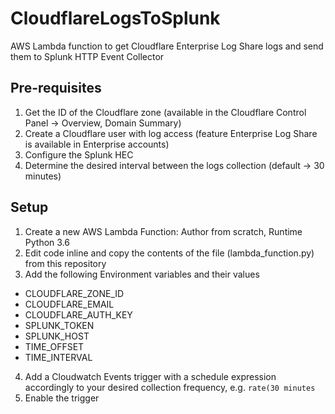 # CloudflareLogsToSplunk
AWS Lambda function to get Cloudflare Enterprise Log Share logs and send them to Splunk HTTP Event Collector 

## Pre-requisites
1. Get the ID of the Cloudflare zone (available in the Cloudflare Control Panel -> Overview, Domain Summary)
2. Create a Cloudflare user with log access (feature Enterprise Log Share is available in Enterprise accounts)
3. Configure the Splunk HEC
4. Determine the desired interval between the logs collection (default -> 30 minutes)

## Setup
1. Create a new AWS Lambda Function: Author from scratch, Runtime Python 3.6
2. Edit code inline and copy the contents of the file (lambda_function.py) from this repository
3. Add the following Environment variables and their values
  - CLOUDFLARE_ZONE_ID
  - CLOUDFLARE_EMAIL
  - CLOUDFLARE_AUTH_KEY 
  - SPLUNK_TOKEN
  - SPLUNK_HOST
  - TIME_OFFSET
  - TIME_INTERVAL
4. Add a Cloudwatch Events trigger with a schedule expression accordingly to your desired collection frequency, e.g. `rate(30 minutes`
5. Enable the trigger
